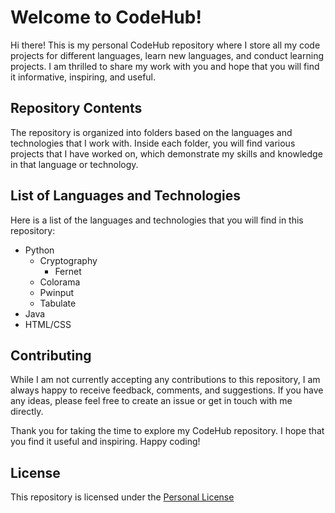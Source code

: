 # Welcome to CodeHub!

Hi there! This is my personal CodeHub repository where I store all my code projects for different languages, learn new languages, and conduct learning projects. I am thrilled to share my work with you and hope that you will find it informative, inspiring, and useful.

## Repository Contents

The repository is organized into folders based on the languages and technologies that I work with. Inside each folder, you will find various projects that I have worked on, which demonstrate my skills and knowledge in that language or technology.

## List of Languages and Technologies

Here is a list of the languages and technologies that you will find in this repository:

- Python
  - Cryptography
    - Fernet
  - Colorama
  - Pwinput
  - Tabulate
- Java
- HTML/CSS

## Contributing

While I am not currently accepting any contributions to this repository, I am always happy to receive feedback, comments, and suggestions. If you have any ideas, please feel free to create an issue or get in touch with me directly.

Thank you for taking the time to explore my CodeHub repository. I hope that you find it useful and inspiring. Happy coding!

## License

This repository is licensed under the [Personal License](LICENSE)

